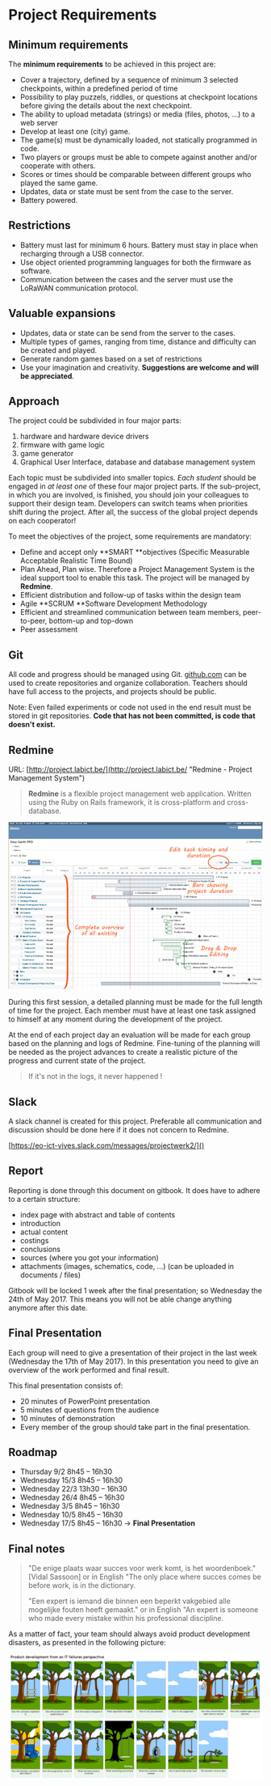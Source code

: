# Project Requirements

## Minimum requirements

The **minimum requirements** to be achieved in this project are:

* Cover a  trajectory, defined by a sequence of minimum 3 selected checkpoints, within a predefined period of time
* Possibility to play puzzels, riddles, or questions at checkpoint locations before giving the details about the next checkpoint.
* The ability to upload metadata \(strings\) or media \(files, photos, ...\) to a web server
* Develop at least one \(city\) game.
* The game\(s\) must be dynamically loaded, not statically programmed in code.
* Two players or groups must be able to compete against another and/or cooperate with others.
* Scores or times should be comparable between different groups who played the same game.
* Updates, data or state must be sent from the case to the server.
* Battery powered.

## Restrictions

* Battery must last for minimum 6 hours. Battery must stay in place when recharging through a USB connector.
* Use object oriented programming languages for both the firmware as software.
* Communication between the cases and the server must use the LoRaWAN communication protocol.

## Valuable expansions

* Updates, data or state can be send from the server to the cases.
* Multiple types of games, ranging from time, distance and difficulty can be created and played.
* Generate random games based on a set of restrictions
* Use your imagination and creativity. **Suggestions are welcome and will be appreciated**.

## Approach

The project could be subdivided in four major parts:

1. hardware and hardware device drivers
2. firmware with game logic
3. game generator
4. Graphical User Interface, database and database management system

Each topic must be subdivided into smaller topics. _Each student_ should be engaged in _at least one_ of these four major project parts. If the sub-project, in which you are involved, is finished, you should join your colleagues to support their design team. Developers can switch teams when priorities shift during the project. After all, the success of the global project depends on each cooperator!

To meet the objectives of the project, some requirements are mandatory:

* Define and accept only **SMART **objectives \(Specific Measurable Acceptable Realistic Time Bound\)
* Plan Ahead, Plan wise. Therefore a Project Management System is the ideal support tool to enable this task. The project will be managed by **Redmine**.
* Efficient distribution and follow-up of tasks within the design team
* Agile **SCRUM **Software Development Methodology
* Efficient and streamlined communication between team members, peer-to-peer, bottom-up and top-down
* Peer assessment

## Git

All code and progress should be managed using Git. [github.com](https://github.com) can be used to create repositories and organize collaboration. Teachers should have full access to the projects, and projects should be public.

Note: Even failed experiments or code not used in the end result must be stored in git repositories. **Code that has not been committed, is code that doesn't exist.**

## Redmine

URL: [http://project.labict.be/](http://project.labict.be/ "Redmine - Project Management System")

> **Redmine** is a flexible project management web application. Written using the Ruby on Rails framework, it is cross-platform and cross-database.

![the REDMINE Project Management Web Application](/assets/redmine2.jpg)

During this first session, a detailed planning must be made for the full length of time for the project. Each member must have at least one task assigned to himself at any moment during the development of the project.

At the end of each project day an evaluation will be made for each group based on the planning and logs of Redmine. Fine-tuning of the planning will be needed as the project advances to create a realistic picture of the progress and current state of the project.

> If it's not in the logs, it never happened !

## Slack

A slack channel is created for this project. Preferable all communication and discussion should be done here if it does not concern to Redmine.

[https://eo-ict-vives.slack.com/messages/projectwerk2/]()

## Report

Reporting is done through this document on gitbook. It does have to adhere to a certain structure:

* index page with abstract and table of contents
* introduction
* actual content
* costings
* conclusions
* sources \(where you got your information\)
* attachments \(images, schematics, code, ...\) \(can be uploaded in documents / files\)

Gitbook will be locked 1 week after the final presentation; so Wednesday the 24th of May 2017. This means you will not be able change anything anymore after this date.

## Final Presentation

Each group will need to give a presentation of their project in the last week \(Wednesday the 17th of May 2017\). In this presentation you need to give an overview of the work performed and final result.

This final presentation consists of:

* 20 minutes of PowerPoint presentation
* 5 minutes of questions from the audience
* 10 minutes of demonstration
* Every member of the group should take part in the final presentation.

## Roadmap

* Thursday 9/2           8h45 – 16h30
* Wednesday 15/3    8h45 – 16h30
* Wednesday 22/3    13h30 – 16h30
* Wednesday 26/4    8h45 – 16h30
* Wednesday 3/5    8h45 – 16h30
* Wednesday 10/5    8h45 – 16h30
* Wednesday 17/5    8h45 – 16h30 -&gt; **Final Presentation**

## Final notes

> "De enige plaats waar succes voor werk komt, is het woordenboek." \[Vidal Sassoon\] or in English "The only place where succes comes be before work, is in the dictionary.
>
> "Een expert is iemand die binnen een beperkt vakgebied alle mogelijke fouten heeft gemaakt."
> or in English "An expert is someone who made every mistake within his professional discipline.

As a matter of fact, your team should always avoid product development disasters, as presented in the following picture:

![Product development](/assets/IT.png)

